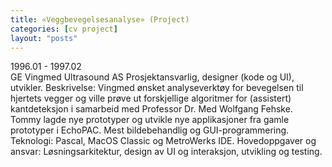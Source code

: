 ```yaml
---
title: «Veggbevegelsesanalyse» (Project)
categories: [cv project]
layout: "posts"
---
```


1996.01 - 1997.02		
GE Vingmed Ultrasound AS
Prosjektansvarlig, designer (kode og UI), utvikler.
Beskrivelse: Vingmed ønsket analyseverktøy for bevegelsen til hjertets vegger og ville prøve ut forskjellige algoritmer for (assistert) kantdeteksjon i samarbeid med Professor Dr. Med Wolfgang Fehske.
Tommy lagde nye prototyper og utvikle nye applikasjoner fra gamle prototyper i EchoPAC. Mest bildebehandlig og GUI-programmering.
Teknologi: Pascal, MacOS Classic og MetroWerks IDE.
Hovedoppgaver og ansvar: Løsningsarkitektur, design av UI og interaksjon, utvikling og testing.

